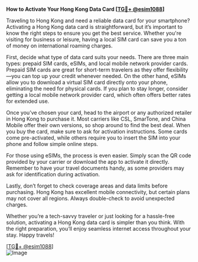 **How to Activate Your Hong Kong Data Card [[TG💪+ @esim1088](https://t.me/s/esim1088)]**

Traveling to Hong Kong and need a reliable data card for your smartphone? Activating a Hong Kong data card is straightforward, but it’s important to know the right steps to ensure you get the best service. Whether you're visiting for business or leisure, having a local SIM card can save you a ton of money on international roaming charges.

First, decide what type of data card suits your needs. There are three main types: prepaid SIM cards, eSIMs, and local mobile network provider cards. Prepaid SIM cards are great for short-term travelers as they offer flexibility—you can top up your credit whenever needed. On the other hand, eSIMs allow you to download a virtual SIM card directly onto your phone, eliminating the need for physical cards. If you plan to stay longer, consider getting a local mobile network provider card, which often offers better rates for extended use.

Once you’ve chosen your card, head to the airport or any authorized retailer in Hong Kong to purchase it. Most carriers like CSL, SmarTone, and China Mobile offer their own versions, so shop around to find the best deal. When you buy the card, make sure to ask for activation instructions. Some cards come pre-activated, while others require you to insert the SIM into your phone and follow simple online steps.

For those using eSIMs, the process is even easier. Simply scan the QR code provided by your carrier or download the app to activate it directly. Remember to have your travel documents handy, as some providers may ask for identification during activation.

Lastly, don’t forget to check coverage areas and data limits before purchasing. Hong Kong has excellent mobile connectivity, but certain plans may not cover all regions. Always double-check to avoid unexpected charges.

Whether you’re a tech-savvy traveler or just looking for a hassle-free solution, activating a Hong Kong data card is simpler than you think. With the right preparation, you’ll enjoy seamless internet access throughout your stay. Happy travels! 

[[TG💪+ @esim1088](https://t.me/s/esim1088)]  
![Image](https://i.postimg.cc/Y0z9fWf4/image.png)